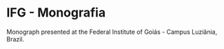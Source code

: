 # IFG - Monografia
Monograph presented at the Federal Institute of Goiás - Campus Luziânia, Brazil.
